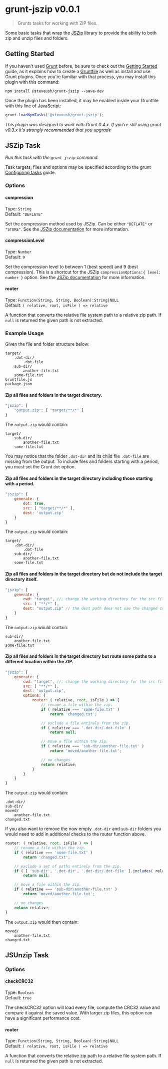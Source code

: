 # grunt-jszip v0.0.1

> Grunts tasks for working with ZIP files.

Some basic tasks that wrap the [JSZip](https://github.com/Stuk/jszip) library to provide the ability to both zip and unzip files and folders.

## Getting Started

If you haven't used [Grunt](https://gruntjs.com/) before, be sure to check out the [Getting Started](https://gruntjs.com/getting-started) guide, as it explains how to create a [Gruntfile](https://gruntjs.com/sample-gruntfile) as well as install and use Grunt plugins. Once you're familiar with that process, you may install this plugin with this command:

```shell
npm install @steveush/grunt-jszip --save-dev
```

Once the plugin has been installed, it may be enabled inside your Gruntfile with this line of JavaScript:

```js
grunt.loadNpmTasks('@steveush/grunt-jszip');
```

*This plugin was designed to work with Grunt 0.4.x. If you're still using grunt v0.3.x it's strongly recommended that [you upgrade](https://gruntjs.com/upgrading-from-0.3-to-0.4)*

## JSZip Task

_Run this task with the `grunt jszip` command._

Task targets, files and options may be specified according to the grunt [Configuring tasks](https://gruntjs.com/configuring-tasks) guide.

### Options

#### compression

Type: `String`  
Default: `"DEFLATE"`

Set the compression method used by JSZip. Can be either `"DEFLATE"` or `"STORE"`. See the [JSZip documentation](https://stuk.github.io/jszip/documentation/api_jszip/generate_async.html#compression-and-compressionoptions-options) for more information.

#### compressionLevel

Type: `Number`  
Default: `9`

Set the compression level to between 1 (best speed) and 9 (best compression). This is a shortcut for the JSZip `compressionOptions:{ level: number }` option. See the [JSZip documentation](https://stuk.github.io/jszip/documentation/api_jszip/generate_async.html#compression-and-compressionoptions-options) for more information.

#### router

Type: `Function(String, String, Boolean):String|NULL`  
Default: `( relative, root, isFile ) => relative`

A function that converts the relative file system path to a relative zip path. If `null` is returned the given path is not extracted.

### Example Usage

Given the file and folder structure below:

```text
target/
    .dot-dir/
        .dot-file
    sub-dir/
        another-file.txt
    some-file.txt
Gruntfile.js
package.json
```

#### Zip all files and folders in the target directory.

```js
"jszip": {
    "output.zip": [ "target/**/*" ]
}
```

The `output.zip` would contain:

```text
target/
    sub-dir/
        another-file.txt
    some-file.txt
```

You may notice that the folder `.dot-dir` and its child file `.dot-file` are missing from the output. To include files and folders starting with a period, you must set the Grunt `dot` option.

#### Zip all files and folders in the target directory including those starting with a period.

```js
"jszip": {
    generate: {
        dot: true,
        src: [ "target/**/*" ],
        dest: 'output.zip'
    }
}
```

The `output.zip` would contain:

```text
target/
    .dot-dir/
        .dot-file
    sub-dir/
        another-file.txt
    some-file.txt
```

#### Zip all files and folders in the target directory but do not include the target directory itself.

```js
"jszip": {
    generate: {
        cwd: "target", //; change the working directory for the src files
        src: [ "**/*" ],
        dest: "output.zip" // the dest path does not use the changed cwd
    }
}
```

The `output.zip` would contain:

```text
sub-dir/
    another-file.txt
some-file.txt
```

#### Zip all files and folders in the target directory but route some paths to a different location within the ZIP.

```js
"jszip": {
    generate: {
        cwd: "target", //; change the working directory for the src files
        src: [ "**/*" ],
        dest: 'output.zip',
        options: {
            router: ( relative, root, isFile ) => {
                // rename a file within the zip.
                if ( relative === 'some-file.txt' )
                    return 'changed.txt';

                // exclude a file entirely from the zip.
                if ( relative === '.dot-dir/.dot-file' )
                    return null;

                // move a file within the zip.
                if ( relative === 'sub-dir/another-file.txt' )
                    return 'moved/another-file.txt';

                // no changes
                return relative;
            }
        }
    }
}
```

The `output.zip` would contain:

```text
.dot-dir/
sub-dir/
moved/
    another-file.txt
changed.txt
```

If you also want to remove the now empty `.dot-dir` and `sub-dir` folders you would need to add in additional checks to the router function above.

```js
router: ( relative, root, isFile ) => {
    // rename a file within the zip.
    if ( relative === 'some-file.txt' )
        return 'changed.txt';

    // exclude a set of paths entirely from the zip.
    if ( [ 'sub-dir', '.dot-dir', '.dot-dir/.dot-file' ].includes( relative ) )
        return null;

    // move a file within the zip.
    if ( relative === 'sub-dir/another-file.txt' )
        return 'moved/another-file.txt';

    // no changes
    return relative;
}
```

The `output.zip` would then contain:

```text
moved/
    another-file.txt
changed.txt
```

## JSUnzip Task

### Options

#### checkCRC32

Type: `Boolean`  
Default: `true`

The checkCRC32 option will load every file, compute the CRC32 value and compare it against the saved value. With larger zip files, this option can have a significant performance cost.

#### router

Type: `Function(String, String, Boolean):String|NULL`  
Default: `( relative, root, isFile ) => relative`

A function that converts the relative zip path to a relative file system path. If `null` is returned the given path is not extracted.
